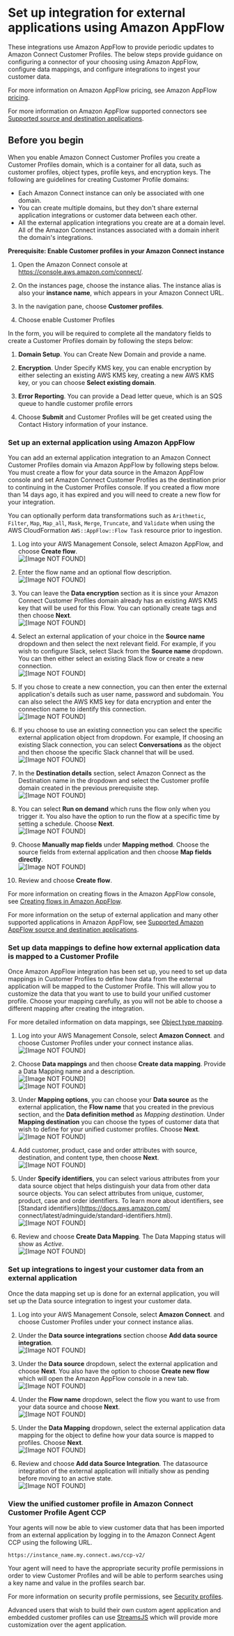 # Set up integration for external applications using Amazon AppFlow<a name="integrate-external-applications-appflow"></a>

These integrations use Amazon AppFlow to provide periodic updates to Amazon Connect Customer Profiles\. The below steps provide guidance on configuring a connector of your choosing using Amazon AppFlow, configure data mappings, and configure integrations to ingest your customer data\.

For more information on Amazon AppFlow pricing, see Amazon AppFlow [pricing](https://docs.aws.amazon.com/appflow/pricing/)\.

For more information on Amazon AppFlow supported connectors see [Supported source and destination applications](https://docs.aws.amazon.com/appflow/latest/userguide/app-specific.html)\.

## Before you begin<a name="integrate-ea-appflow-pre-req"></a>

When you enable Amazon Connect Customer Profiles you create a Customer Profiles domain, which is a container for all data, such as customer profiles, object types, profile keys, and encryption keys\. The following are guidelines for creating Customer Profile domains:
+ Each Amazon Connect instance can only be associated with one domain\.
+ You can create multiple domains, but they don't share external application integrations or customer data between each other\.
+ All the external application integrations you create are at a domain level\. All of the Amazon Connect instances associated with a domain inherit the domain's integrations\.

**Prerequisite: Enable Customer profiles in your Amazon Connect instance**

1. Open the Amazon Connect console at [https://console\.aws\.amazon\.com/connect/](https://console.aws.amazon.com/connect/)\.

1. On the instances page, choose the instance alias\. The instance alias is also your **instance name**, which appears in your Amazon Connect URL\.

1. In the navigation pane, choose **Customer profiles**\.

1. Choose enable Customer Profiles

In the form, you will be required to complete all the mandatory fields to create a Customer Profiles domain by following the steps below:

1. **Domain Setup**\. You can Create New Domain and provide a name\.

1. **Encryption**\. Under Specify KMS key, you can enable encryption by either selecting an existing AWS KMS key, creating a new AWS KMS key, or you can choose **Select existing domain**\.

1. **Error Reporting**\. You can provide a Dead letter queue, which is an SQS queue to handle customer profile errors

1. Choose **Submit** and Customer Profiles will be get created using the Contact History information of your instance\.

### Set up an external application using Amazon AppFlow<a name="integrate-ea-appflow-data-source"></a>

You can add an external application integration to an Amazon Connect Customer Profiles domain via Amazon AppFlow by following steps below\. You must create a flow for your data source in the Amazon AppFlow console and set Amazon Connect Customer Profiles as the destination prior to continuing in the Customer Profiles console\. If you created a flow more than 14 days ago, it has expired and you will need to create a new flow for your integration\.

You can optionally perform data transformations such as `Arithmetic`, `Filter`, `Map`, `Map_all`, `Mask`, `Merge`, `Truncate`, and `Validate` when using the AWS CloudFormation `AWS::AppFlow::Flow Task` resource prior to ingestion\.

1. Log into your AWS Management Console, select Amazon AppFlow, and choose **Create flow**\.  
![\[Image NOT FOUND\]](http://docs.aws.amazon.com/connect/latest/adminguide/images/customer-profiles-ea-create-flow-step1.png)

1. Enter the flow name and an optional flow description\.  
![\[Image NOT FOUND\]](http://docs.aws.amazon.com/connect/latest/adminguide/images/customer-profiles-ea-create-flow-step2.png)

1. You can leave the **Data encryption** section as it is since your Amazon Connect Customer Profiles domain already has an existing AWS KMS key that will be used for this Flow\. You can optionally create tags and then choose **Next**\.  
![\[Image NOT FOUND\]](http://docs.aws.amazon.com/connect/latest/adminguide/images/customer-profiles-ea-create-flow-step3.png)

1. Select an external application of your choice in the **Source name** dropdown and then select the next relevant field\. For example, if you wish to configure Slack, select Slack from the **Source name** dropdown\. You can then either select an existing Slack flow or create a new connection\.  
![\[Image NOT FOUND\]](http://docs.aws.amazon.com/connect/latest/adminguide/images/customer-profiles-ea-create-flow-step4.png)

1. If you chose to create a new connection, you can then enter the external application's details such as user name, password and subdomain\. You can also select the AWS KMS key for data encryption and enter the connection name to identify this connection\.  
![\[Image NOT FOUND\]](http://docs.aws.amazon.com/connect/latest/adminguide/images/customer-profiles-ea-create-flow-step5.png)

1. If you choose to use an existing connection you can select the specific external application object from dropdown\. For example, If choosing an existing Slack connection, you can select **Conversations** as the object and then choose the specific Slack channel that will be used\.  
![\[Image NOT FOUND\]](http://docs.aws.amazon.com/connect/latest/adminguide/images/customer-profiles-ea-create-flow-step6.png)

1. In the **Destination details** section, select Amazon Connect as the Destination name in the dropdown and select the Customer profile domain created in the previous prerequisite step\.  
![\[Image NOT FOUND\]](http://docs.aws.amazon.com/connect/latest/adminguide/images/customer-profiles-ea-create-flow-step7.png)

1. You can select **Run on demand** which runs the flow only when you trigger it\. You also have the option to run the flow at a specific time by setting a schedule\. Choose **Next**\.  
![\[Image NOT FOUND\]](http://docs.aws.amazon.com/connect/latest/adminguide/images/customer-profiles-ea-create-flow-step8.png)

1. Choose **Manually map fields** under **Mapping method**\. Choose the source fields from external application and then choose **Map fields directly**\.   
![\[Image NOT FOUND\]](http://docs.aws.amazon.com/connect/latest/adminguide/images/customer-profiles-ea-create-flow-step9.png)

1. Review and choose **Create flow**\.

For more information on creating flows in the Amazon AppFlow console, see [Creating flows in Amazon AppFlow](https://docs.aws.amazon.com/appflow/latest/userguide/create-flow.html)\.

For more information on the setup of external application and many other supported applications in Amazon AppFlow, see [Supported Amazon AppFlow source and destination applications](https://docs.aws.amazon.com/appflow/latest/userguide/app-specific.html)\.

### Set up data mappings to define how external application data is mapped to a Customer Profile<a name="integrate-ea-appflow-mappings"></a>

Once Amazon AppFlow integration has been set up, you need to set up data mappings in Customer Profiles to define how data from the external application will be mapped to the Customer Profile\. This will allow you to customize the data that you want to use to build your unified customer profile\. Choose your mapping carefully, as you will not be able to choose a different mapping after creating the integration\.

For more detailed information on data mappings, see [Object type mapping](https://docs.aws.amazon.com/connect/latest/adminguide/customer-profiles-object-type-mapping.html)\.

1. Log into your AWS Management Console, select **Amazon Connect**\. and choose Customer Profiles under your connect instance alias\.  
![\[Image NOT FOUND\]](http://docs.aws.amazon.com/connect/latest/adminguide/images/customer-profiles-ea-mapping-step1.png)

1. Choose **Data mappings** and then choose **Create data mapping**\. Provide a Data Mapping name and a description\.  
![\[Image NOT FOUND\]](http://docs.aws.amazon.com/connect/latest/adminguide/images/customer-profiles-ea-mapping-step2.png)  
![\[Image NOT FOUND\]](http://docs.aws.amazon.com/connect/latest/adminguide/images/customer-profiles-ea-mapping-step2_2.png)

1. Under **Mapping options**, you can choose your **Data source** as the external application, the **Flow name** that you created in the previous section, and the **Data definition method** as *Mapping destination*\. Under **Mapping destination** you can choose the types of customer data that wish to define for your unified customer profiles\. Choose **Next**\.  
![\[Image NOT FOUND\]](http://docs.aws.amazon.com/connect/latest/adminguide/images/customer-profiles-ea-mapping-step3.png)

1. Add customer, product, case and order attributes with source, destination, and content type, then choose **Next**\.  
![\[Image NOT FOUND\]](http://docs.aws.amazon.com/connect/latest/adminguide/images/customer-profiles-ea-mapping-step4.png)

1. Under **Specify identifiers**, you can select various attributes from your data source object that helps distinguish your data from other data source objects\. You can select attributes from unique, customer, product, case and order identifiers\. To learn more about identifiers, see [Standard identifiers](https://docs.aws.amazon.com/                                     connect/latest/adminguide/standard-identifiers.html)\.  
![\[Image NOT FOUND\]](http://docs.aws.amazon.com/connect/latest/adminguide/images/customer-profiles-ea-mapping-step5.png)

1. Review and choose **Create Data Mapping**\. The Data Mapping status will show as *Active*\.  
![\[Image NOT FOUND\]](http://docs.aws.amazon.com/connect/latest/adminguide/images/customer-profiles-ea-mapping-step6.png)

### Set up integrations to ingest your customer data from an external application<a name="integrate-ea-appflow-integ"></a>

Once the data mapping set up is done for an external application, you will set up the Data source integration to ingest your customer data\. 

1. Log into your AWS Management Console, select **Amazon Connect**\. and choose Customer Profiles under your connect instance alias\.

1. Under the **Data source integrations** section choose **Add data source integration**\.  
![\[Image NOT FOUND\]](http://docs.aws.amazon.com/connect/latest/adminguide/images/customer-profiles-ea-data-source-integ-step2.png)

1. Under the **Data source** dropdown, select the external application and choose **Next**\. You also have the option to choose **Create new flow** which will open the Amazon AppFlow console in a new tab\.  
![\[Image NOT FOUND\]](http://docs.aws.amazon.com/connect/latest/adminguide/images/customer-profiles-ea-data-source-integ-step3.png)

1. Under the **Flow name** dropdown, select the flow you want to use from your data source and choose **Next**\.  
![\[Image NOT FOUND\]](http://docs.aws.amazon.com/connect/latest/adminguide/images/customer-profiles-ea-data-source-integ-step4.png)

1. Under the **Data Mapping** dropdown, select the external application data mapping for the object to define how your data source is mapped to profiles\. Choose **Next**\.  
![\[Image NOT FOUND\]](http://docs.aws.amazon.com/connect/latest/adminguide/images/customer-profiles-ea-data-source-integ-step5.png)

1. Review and choose **Add data Source Integration**\. The datasource integration of the external application will initially show as pending before moving to an active state\.  
![\[Image NOT FOUND\]](http://docs.aws.amazon.com/connect/latest/adminguide/images/customer-profiles-ea-data-source-integ-step6.png)

### View the unified customer profile in Amazon Connect Customer Profile Agent CCP<a name="integrate-ea-appflow-view"></a>

Your agents will now be able to view customer data that has been imported from an external application by logging in to the Amazon Connect Agent CCP using the following URL\.

`https://instance_name.my.connect.aws/ccp-v2/`

Your agent will need to have the appropriate security profile permissions in order to view Customer Profiles and will be able to perform searches using a key name and value in the profiles search bar\.

For more information on security profile permissions, see [Security profiles](https://docs.aws.amazon.com/connect/latest/adminguide/connect-security-profiles.html)\.

Advanced users that wish to build their own custom agent application and embedded customer profiles can use [StreamsJS](http://aws.amazon.com/blogs/https://github.com/amazon-connect/amazon-connect-customer-profiles) which will provide more customization over the agent application\.